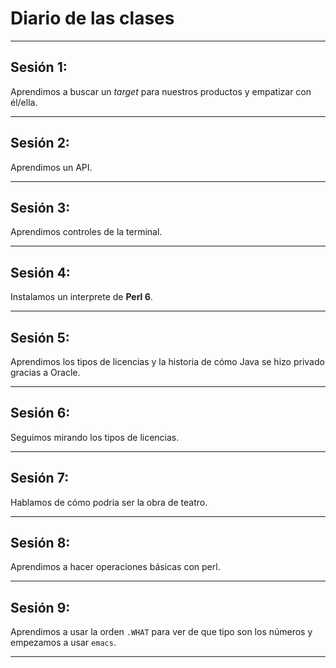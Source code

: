 # Diario de las clases
***
## Sesión 1: 
Aprendimos a buscar un *target* para nuestros productos y empatizar con él/ella.
***
## Sesión 2: 
Aprendimos un API.
***
## Sesión 3:
Aprendimos controles de la terminal.
***
## Sesión 4:
Instalamos un interprete de **Perl 6**.
***
## Sesión 5:
Aprendimos los tipos de licencias y la historia de cómo Java se hizo privado gracias a 
Oracle.
***
## Sesión 6:
Seguimos mirando los tipos de licencias.
***
## Sesión 7:
Hablamos de cómo podria ser la obra de teatro.
***
## Sesión 8:
Aprendimos a hacer operaciones básicas con perl.
***
## Sesión 9:
Aprendimos a usar la orden `.WHAT` para ver de que tipo son los números y empezamos 
a usar `emacs`.
***


